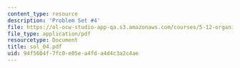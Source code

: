```yaml
---
content_type: resource
description: 'Problem Set #4'
file: https://ol-ocw-studio-app-qa.s3.amazonaws.com/courses/5-12-organic-chemistry-i-spring-2003/94f5604f7fc0e05ea4fda4d4c3a2c4ae_sol_04.pdf
file_type: application/pdf
resourcetype: Document
title: sol_04.pdf
uid: 94f5604f-7fc0-e05e-a4fd-a4d4c3a2c4ae
---
```

